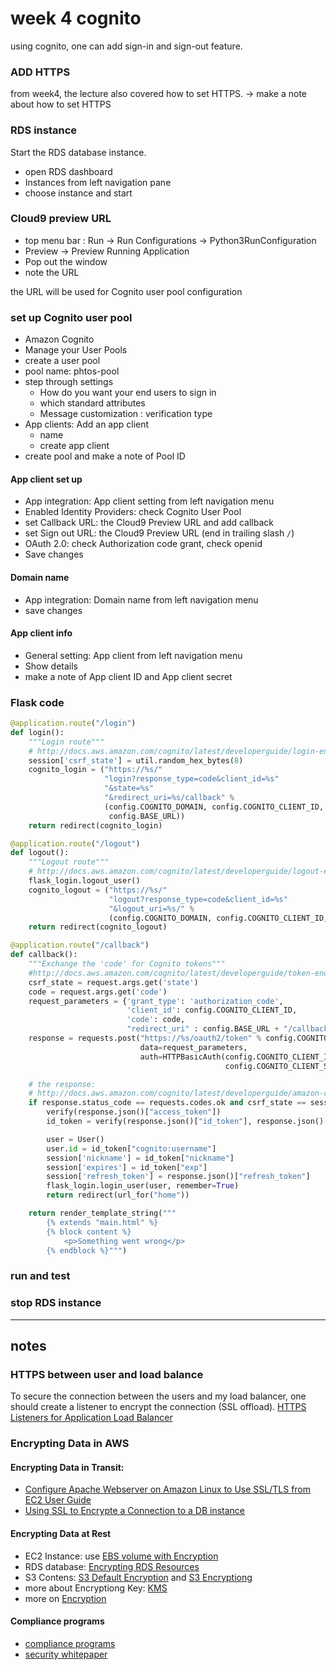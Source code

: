 # week 4 cognito
using cognito, one can add sign-in and sign-out feature.


### ADD HTTPS
from week4, the lecture also covered how to set HTTPS.
-> make a note about how to set HTTPS


### RDS instance
Start the RDS database instance.
* open RDS dashboard
* Instances from left navigation pane
* choose instance and start


### Cloud9 preview URL
* top menu bar : Run -> Run Configurations -> Python3RunConfiguration
* Preview -> Preview Running Application
* Pop out the window
* note the URL

the URL will be used for Cognito user pool configuration


### set up Cognito user pool
* Amazon Cognito
* Manage your User Pools
* create a user pool
* pool name: phtos-pool
* step through settings
    * How do you want your end users to sign in
    * which standard attributes
    * Message customization : verification type
* App clients: Add an app client
    * name
    * create app client
* create pool and make a note of Pool ID

#### App client set up
* App integration: App client setting from left navigation menu
* Enabled Identity Providers: check Cognito User Pool
* set Callback URL: the Cloud9 Preview URL and add callback
* set Sign out URL: the Cloud9 Preview URL (end in trailing slash `/`)
* OAuth 2.0: check Authorization code grant, check openid
* Save changes

#### Domain name
* App integration: Domain name from left navigation menu
* save changes

#### App client info
* General setting: App client from left navigation menu
* Show details
* make a note of App client ID and App client secret


### Flask code
```python
@application.route("/login")
def login():
    """Login route"""
    # http://docs.aws.amazon.com/cognito/latest/developerguide/login-endpoint.html
    session['csrf_state'] = util.random_hex_bytes(8)
    cognito_login = ("https://%s/"
                     "login?response_type=code&client_id=%s"
                     "&state=%s"
                     "&redirect_uri=%s/callback" %
                     (config.COGNITO_DOMAIN, config.COGNITO_CLIENT_ID, session['csrf_state'],
                      config.BASE_URL))
    return redirect(cognito_login)

@application.route("/logout")
def logout():
    """Logout route"""
    # http://docs.aws.amazon.com/cognito/latest/developerguide/logout-endpoint.html
    flask_login.logout_user()
    cognito_logout = ("https://%s/"
                      "logout?response_type=code&client_id=%s"
                      "&logout_uri=%s/" %
                      (config.COGNITO_DOMAIN, config.COGNITO_CLIENT_ID, config.BASE_URL))
    return redirect(cognito_logout)

@application.route("/callback")
def callback():
    """Exchange the 'code' for Cognito tokens"""
    #http://docs.aws.amazon.com/cognito/latest/developerguide/token-endpoint.html
    csrf_state = request.args.get('state')
    code = request.args.get('code')
    request_parameters = {'grant_type': 'authorization_code',
                          'client_id': config.COGNITO_CLIENT_ID,
                          'code': code,
                          "redirect_uri" : config.BASE_URL + "/callback"}
    response = requests.post("https://%s/oauth2/token" % config.COGNITO_DOMAIN,
                             data=request_parameters,
                             auth=HTTPBasicAuth(config.COGNITO_CLIENT_ID,
                                                config.COGNITO_CLIENT_SECRET))

    # the response:
    # http://docs.aws.amazon.com/cognito/latest/developerguide/amazon-cognito-user-pools-using-tokens-with-identity-providers.html
    if response.status_code == requests.codes.ok and csrf_state == session['csrf_state']:
        verify(response.json()["access_token"])
        id_token = verify(response.json()["id_token"], response.json()["access_token"])

        user = User()
        user.id = id_token["cognito:username"]
        session['nickname'] = id_token["nickname"]
        session['expires'] = id_token["exp"]
        session['refresh_token'] = response.json()["refresh_token"]
        flask_login.login_user(user, remember=True)
        return redirect(url_for("home"))

    return render_template_string("""
        {% extends "main.html" %}
        {% block content %}
            <p>Something went wrong</p>
        {% endblock %}""")
```


### run and test

### stop RDS instance



------ 
## notes
### HTTPS between user and load balance
To secure the connection between the users and my load balancer, one should create a listener to encrypt the connection (SSL offload).
[HTTPS Listeners for Application Load Balancer](https://docs.aws.amazon.com/elasticloadbalancing/latest/application/create-https-listener.html)


### Encrypting Data in AWS
#### Encrypting Data in Transit:
* [Configure Apache Webserver on Amazon Linux to Use SSL/TLS from EC2 User Guide](https://docs.aws.amazon.com/AWSEC2/latest/UserGuide/SSL-on-an-instance.html#letsencrypt)
* [Using SSL to Encrypte a Connection to a DB instance](https://docs.aws.amazon.com/AmazonRDS/latest/UserGuide/UsingWithRDS.SSL.html)

#### Encrypting Data at Rest
* EC2 Instance: use [EBS volume with Encryption](https://docs.aws.amazon.com/AWSEC2/latest/UserGuide/EBSEncryption.html)
* RDS database: [Encrypting RDS Resources](https://docs.aws.amazon.com/AmazonRDS/latest/UserGuide/Overview.Encryption.html)
* S3 Contens: [S3 Default Encryption](https://docs.aws.amazon.com/AmazonS3/latest/dev/bucket-encryption.html) and [S3 Encryptiong](https://docs.aws.amazon.com/AmazonS3/latest/dev/UsingEncryption.html)
* more about Encryptiong Key: [KMS](https://docs.aws.amazon.com/kms/latest/developerguide/service-integration.html)
* more on [Encryption](https://aws.amazon.com/blogs/security/category/encryption/)

#### Compliance programs
* [compliance programs](https://aws.amazon.com/compliance/pci-data-privacy-protection-hipaa-soc-fedramp-faqs/)
* [security whitepaper](https://d1.awsstatic.com/whitepapers/Security/AWS_Security_Whitepaper.pdf)
